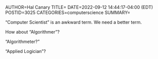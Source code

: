 AUTHOR=Hal Canary
TITLE=
DATE=2022-09-12 14:44:17-04:00 (EDT)
POSTID=3025
CATEGORIES=computerscience
SUMMARY=

“Computer Scientist” is an awkward term.  We need a better term. 

How about “Algorithmer”?

“Algorithmeter?”

“Applied Logician”?

